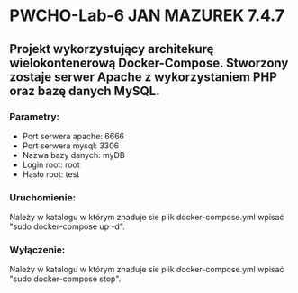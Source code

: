 # PWCHO-Lab-6 JAN MAZUREK 7.4.7

## Projekt wykorzystujący architekurę wielokontenerową Docker-Compose. Stworzony zostaje serwer Apache z wykorzystaniem PHP oraz bazę danych MySQL.

### Parametry:
* Port serwera apache:
6666
* Port serwera mysql:
3306
* Nazwa bazy danych: 
myDB
* Login root: 
root
* Hasło root: 
test



### Uruchomienie:
Należy w katalogu w którym znaduje sie plik docker-compose.yml wpisać "sudo docker-compose up -d". 
### Wyłączenie:
Należy w katalogu w którym znaduje sie plik docker-compose.yml wpisać "sudo docker-compose stop".

